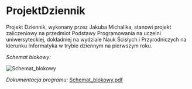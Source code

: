 # ProjektDziennik
Projekt Dziennik, wykonany przez Jakuba Michalika,
stanowi projekt zaliczeniowy na przedmiot Podstawy Programowania na uczelni uniwersyteckiej, 
dokładniej na wydziale Nauk Ścisłych i Przyrodniczych na kierunku Informatyka w trybie dziennym na pierwszym roku.

*Schemat blokowy:*

![Schemat_blokowy](https://github.com/user-attachments/assets/22dafddf-db30-4ac4-99fd-bb232b46df8b)

*Dokumentacja programu:*
[Schemat_blokowy.pdf](https://github.com/user-attachments/files/18048670/Schemat_blokowy.pdf)


